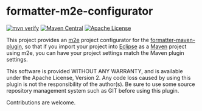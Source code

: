 # formatter-m2e-configurator

[![mvn verify][ci_img]][ci_link]
[![Maven Central][maven_img]][maven_link]
[![Apache License][license_img]][license_link]

This project provides an [m2e] project configurator for the
[formatter-maven-plugin], so that if you import your project into [Eclipse] as
a [Maven] project using m2e, you can have your project settings match the Maven
plugin settings.

This software is provided WITHOUT ANY WARRANTY, and is available under the
Apache License, Version 2. Any code loss caused by using this plugin is not the
responsibility of the author(s). Be sure to use some source repository
management system such as GIT before using this plugin.

Contributions are welcome.

[Eclipse]: https://eclipse.org
[Maven]: https://maven.apache.org
[ci_img]: https://github.com/revelc/formatter-m2e-configurator/workflows/mvn%20verify/badge.svg
[ci_link]: https://github.com/revelc/formatter-m2e-configurator/actions
[formatter-maven-plugin]: https://github.com/revelc/formatter-maven-plugin
[license_img]: https://img.shields.io/badge/license-Apache%202.0-blue.svg
[license_link]: https://github.com/revelc/formatter-m2e-configurator/blob/main/LICENSE
[m2e]: https://eclipse.org/m2e
[maven_img]: https://maven-badges.herokuapp.com/maven-central/net.revelc.code.formatter/formatter-m2e-configurator/badge.svg
[maven_link]: https://maven-badges.herokuapp.com/maven-central/net.revelc.code.formatter/formatter-m2e-configurator
[related1]: https://wiki.eclipse.org/M2E_extension_development_environment
[related2]: https://wiki.eclipse.org/Submitting_M2E_marketplace_entries
[related3]: https://www.eclipse.org/forums/index.php/t/478639/0/unread/
[related4]: https://www.vogella.com/articles/EclipsePreferences/article.html
